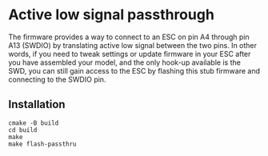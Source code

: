 Active low signal passthrough
=============================

The firmware provides a way to connect to an ESC on pin A4 through pin A13 (SWDIO) by translating active low signal between the two pins. In other words, if you need to tweak settings or update firmware in your ESC after you have assembled your model, and the only hook-up available is the SWD, you can still gain access to the ESC by flashing this stub firmware and connecting to the SWDIO pin.


Installation
------------

```
cmake -B build
cd build
make
make flash-passthru
```
